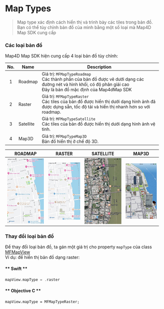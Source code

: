 # Map Types

> Map type xác định cách hiển thị và trình bày các tiles trong bản đồ. Bạn có thể tùy chỉnh bản đồ của mình bằng một số loại mà Map4D Map SDK cung cấp

### Các loại bản đồ

Map4D Map SDK hiện cung cấp 4 loại bản đồ tùy chỉnh:

| No. | Name      | Description                                                                                                                                                           |
|:---:|-----------|-----------------------------------------------------------------------------------------------------------------------------------------------------------------------|
|  1  | Roadmap   | Giá trị: `MFMapTypeRoadmap`<br>Các thành phần của bản đồ được vẽ dưới dạng các đường nét và hình khối, có độ phân giải cao<br>Đây là bản đồ mặc định của Map4dMap SDK |
|  2  | Raster    | Giá trị: `MFMapTypeRaster`<br>Các tiles của bản đồ được hiển thị dưới dạng hình ảnh đã được dựng sẵn, tốc độ tải và hiển thị nhanh hơn so với roadmap.                |
|  3  | Satellite | Giá trị: `MFMapTypeSatellite`<br>Các tiles của bản đồ được hiển thị dưới dạng hình ảnh vệ tinh.                                                                       |
|  4  | Map3D     | Giá trị: `MFMapTypeMap3D`<br>Bản đồ hiển thị ở chế độ 3D.                                                                                                             |

|                 ROADMAP                         | RASTER                                         |                 SATELLITE                         | MAP3D                                         |
|:-----------------------------------------------:|:----------------------------------------------:|:-------------------------------------------------:|:---------------------------------------------:|
| ![MapType](../../resources/maptype-roadmap.jpg) | ![MapType](../../resources/maptype-raster.jpg) | ![MapType](../../resources/maptype-satellite.jpg) | ![MapType](../../resources/maptype-map3d.jpg) |

### Thay đổi loại bản đồ

Để thay đổi loại bản đồ, ta gán một giá trị cho property `mapType` của class [MFMapView](/reference/map?id=mfmapview-class)  
Ví dụ: để hiển thị bản đồ dạng raster:

<!-- tabs:start -->

#### ** Swift **

```swift 
mapView.mapType = .raster
```

#### ** Objective C **

```objc 
mapView.mapType = MFMapTypeRaster;
```

<!-- tabs:end -->